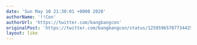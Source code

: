 ```yaml
---
date: 'Sun May 10 21:30:01 +0000 2020'
authorName: '!!Con'
authorUrl: 'https://twitter.com/bangbangcon'
originalPost: 'https://twitter.com/bangbangcon/status/1259596578773442562'
layout: like
---
```

